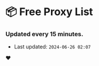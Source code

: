 # :package: Free Proxy List
### Updated every 15 minutes.

- Last updated: `2024-06-26 02:07`

:heart:
